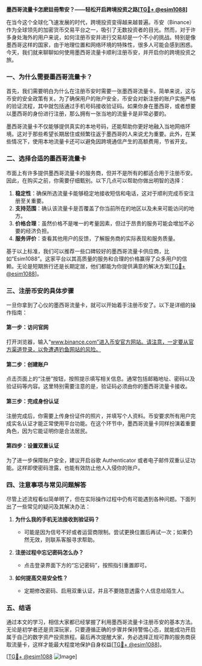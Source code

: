 **墨西哥流量卡怎麽註冊幣安？——轻松开启跨境投资之路[[TG💪+ @esim1088](https://t.me/s/esim1088)]**

在当今这个全球化飞速发展的时代，跨境投资变得越来越普遍。币安（Binance）作为全球领先的加密货币交易平台之一，吸引了无数投资者的目光。然而，对于许多身处海外的用户来说，如何注册币安并进行交易却是一个不小的挑战。特别是像墨西哥这样的国家，由于地理位置和网络环境的特殊性，很多人可能会感到困惑。今天，我们就来聊聊如何使用墨西哥流量卡顺利注册币安，并开启你的跨境投资之旅。

### **一、为什么需要墨西哥流量卡？**

首先，我们需要明白为什么在注册币安时需要一张墨西哥流量卡。简单来说，这与币安的安全政策有关。为了确保用户的账户安全，币安会对新注册的账户实施严格的验证流程，其中就包括通过手机号码接收验证码。如果你身在墨西哥，或者想要以墨西哥的身份进行注册，那么拥有一张当地的流量卡是非常必要的。

墨西哥流量卡不仅能够提供真实的本地号码，还能帮助你更好地融入当地网络环境。这对于那些希望长期居住或频繁往返于墨西哥的人来说尤为重要。此外，在某些情况下，使用本地流量卡还可以避免因跨境通信产生的高额费用，节省开支。

### **二、选择合适的墨西哥流量卡**

市面上有许多提供墨西哥流量卡的服务商，但并不是所有的都适合用于注册币安。因此，在购买之前，你需要仔细甄别。以下几点可以帮助你做出明智的选择：

1. **稳定性**：确保所选流量卡能够稳定地接收短信和电话，这对于顺利完成币安注册至关重要。
2. **支持范围**：确认该流量卡是否覆盖了你当前所在的地区以及未来可能访问的地方。
3. **价格合理**：虽然价格不是唯一的考量因素，但过于昂贵的服务可能会增加不必要的经济负担。
4. **服务评价**：查看其他用户的反馈，了解服务商的实际表现和服务质量。

基于以上标准，我们可以推荐一些口碑较好的墨西哥流量卡供应商，比如“Esim1088”。这家平台以其高质量的服务和合理的价格赢得了众多用户的信赖。无论是短期旅行还是长期定居，他们都能为你提供满意的解决方案[[TG💪+ @esim1088](https://t.me/s/esim1088)]。

### **三、注册币安的具体步骤**

一旦你拿到了心仪的墨西哥流量卡，就可以开始着手注册币安了。以下是详细的操作指南：

#### **第一步：访问官网**
打开浏览器，输入“www.binance.com”进入币安官方网站。请注意，一定要从官方渠道登录，以免遭遇钓鱼网站的风险。

#### **第二步：创建账户**
点击页面上的“注册”按钮，按照提示填写相关信息。通常包括邮箱地址、密码以及验证码等内容。这里特别需要注意的是，验证码必须由你的墨西哥流量卡接收。

#### **第三步：完成身份认证**
注册完成后，你需要上传身份证件的照片，并填写个人资料。币安要求所有用户完成实名认证才能正常使用平台功能。在这个环节中，墨西哥流量卡同样扮演着重要角色，因为它能证明你是合法居民。

#### **第四步：设置双重认证**
为了进一步保障账户安全，建议开启谷歌 Authenticator 或者电子邮件双重认证功能。这样即使密码泄露，也能有效防止他人入侵你的账户。

### **四、注意事项与常见问题解答**

尽管上述流程看似简单明了，但在实际操作过程中仍有可能遇到各种问题。下面列出了一些常见的疑问及其解决办法：

1. **为什么我的手机无法接收到验证码？**
   - 可能是因为信号不好或者运营商限制。尝试更换位置后再试一次；如果仍然无效，则联系客服寻求帮助。

2. **注册过程中忘记密码怎么办？**
   - 点击登录界面下方的“忘记密码”，按照指引重置即可。

3. **如何提高交易安全性？**
   - 定期修改密码、启用双重认证，并且不要随意透露个人信息给陌生人。

### **五、结语**

通过本文的学习，相信大家都已经掌握了利用墨西哥流量卡注册币安的基本方法。无论是初学者还是资深玩家，只要遵循正确的步骤并保持警惕心态，就能成功开启属于自己的数字资产投资旅程。最后再次提醒大家，务必选择正规可靠的服务商获取流量卡，这样才能最大程度地保护自身权益[[TG💪+ @esim1088](https://t.me/s/esim1088)]。

[[TG💪+ @esim1088](https://t.me/s/esim1088) ![Image](https://i.postimg.cc/4NQfJmqS/Snipaste-2025-05-13-00-14-12.png)]